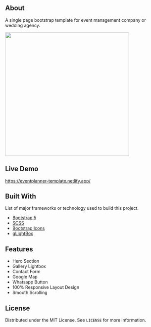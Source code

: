 <!-- EventPlanner -->

## About

A single page bootstrap template for event management company or wedding agency.

<img src="assets/img/screenshot.png" width="400px" />

## Live Demo

https://eventplanner-template.netlify.app/

## Built With

List of major frameworks or technology used to build this project.

- [Bootstrap 5](https://getbootstrap.com)
- [SCSS](https://sass-lang.com)
- [Bootstrap Icons](https://icons.getbootstrap.com)
- [gLightBox](https://biati-digital.github.io/glightbox/#)

## Features

- Hero Section
- Gallery Lightbox
- Contact Form
- Google Map
- Whatsapp Button
- 100% Responsive Layout Design
- Smooth Scrolling

<!-- LICENSE -->

## License

Distributed under the MIT License. See `LICENSE` for more information.
